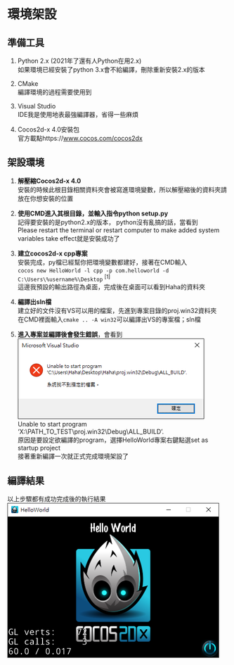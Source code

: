 # 環境架設

## 準備工具

1. Python 2.x (2021年了還有人Python在用2.x)  
如果環境已經安裝了python 3.x會不給編譯，刪除重新安裝2.x的版本

2. CMake  
編譯環境的過程需要使用到

3. Visual Studio  
IDE我是使用地表最強編譯器，省得一些麻煩

4. Cocos2d-x 4.0安裝包  
官方載點https://www.cocos.com/cocos2dx


## 架設環境
1. **解壓縮Cocos2d-x 4.0**  
安裝的時候此根目錄相關資料夾會被寫進環境變數，所以解壓縮後的資料夾請放在你想安裝的位置  

2. **使用CMD進入其根目錄，並輸入指令python setup.py**  
記得要安裝的是python2.x的版本，
python沒有亂搞的話，當看到   
Please restart the terminal or restart computer to make added system variables take effect就是安裝成功了  

3. **建立cocos2d-x cpp專案**  
安裝完成，py檔已經幫你把環境變數都建好，接著在CMD輸入  
`cocos new HelloWorld -l cpp -p com.helloworld -d C:\Users\%username%\Desktop` <sup>[1]</sup>  
這邊我預設的輸出路徑為桌面，完成後在桌面可以看到Haha的資料夾  

4. **編譯出sln檔**  
建立好的文件沒有VS可以用的檔案，先進到專案目錄的proj.win32資料夾  
在CMD裡面輸入`cmake .. -A win32`可以編譯出VS的專案檔；sln檔  

5. **進入專案並編譯後會發生錯誤**，會看到  
![image](https://github.com/haha4ni/cocos2d-x-note/blob/master/Lesson%200%20-%20%E4%BA%8B%E5%89%8D%E6%BA%96%E5%82%99/0-1.png?raw=true)  
Unable to start program ‘X:\PATH_TO_TEST\proj.win32\Debug\ALL_BUILD’.  
原因是要設定欲編譯的program，選擇HelloWorld專案右鍵點選set as startup project  
接著重新編譯一次就正式完成環境架設了  

## 編譯結果
以上步驟都有成功完成後的執行結果  
![image](https://github.com/haha4ni/cocos2d-x-note/blob/master/Lesson%200%20-%20%E4%BA%8B%E5%89%8D%E6%BA%96%E5%82%99/0-3.png?raw=true)  
